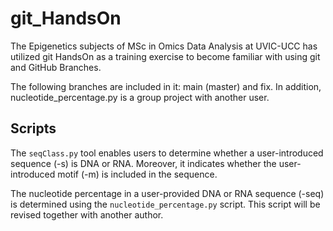 # **git_HandsOn**

The Epigenetics subjects of MSc in Omics Data Analysis at UVIC-UCC has utilized git HandsOn as a training exercise to become familiar with using git and GitHub Branches.

The following branches are included in it: main (master) and fix. In addition, nucleotide_percentage.py is a group project with another user.

## **Scripts**

The `seqClass.py` tool enables users to determine whether a user-introduced sequence (-s) is DNA or RNA. Moreover, it indicates whether the user-introduced motif (-m) is included in the sequence.

The nucleotide percentage in a user-provided DNA or RNA sequence (-seq) is determined using the `nucleotide_percentage.py` script. This script will be revised together with another author.
